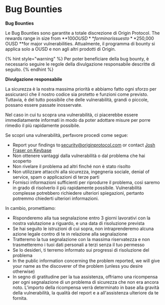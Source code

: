 # Bug Bounties

**Bug Bounties**

Le Bug Bounties sono garantite a totale discrezione di Origin Protocol. The rewards range in size from **$100 OUSD** for minor issues to **$250,000 OUSD **for major vulnerabilities. Attualmente, il programma di bounty si applica solo a OUSD e non agli altri prodotti di Origin.

{% hint style="warning" %}
Per poter beneficiare della bug bounty, è necessario seguire le regole della divulgazione responsabile descritte di seguito.
{% endhint %}

**Divulgazione responsabile**

La sicurezza è la nostra massima priorità e abbiamo fatto ogni sforzo per assicurarci che il nostro codice sia protetto e funzioni come previsto. Tuttavia, è del tutto possibile che delle vulnerabilità, grandi o piccole, possano essere passate inosservate.

Nel caso in cui tu scopra una vulnerabilità, ci piacerebbe essere immediatamente informati in modo da poter adottare misure per porre rimedio il più rapidamente possibile.

Se scopri una vulnerabilità, perfavore procedi come segue:

* Report your findings to [security@originprotocol.com](mailto:security@originprotocol.com) or contact [Josh Fraser on Keybase](https://keybase.io/joshfraser)
* Non ottenere vantaggi dalla vulnerabilità o dal problema che hai scoperto
* Non rivelare il problema ad altri finché non è stato risolto
* Non utilizzare attacchi alla sicurezza, ingegneria sociale, denial of service, spam o applicazioni di terze parti
* Fornisci informazioni sufficienti per riprodurre il problema, così saremo in grado di risolverlo il più rapidamente possibile. Vulnerabilità complesse potrebbero richiedere ulteriori spiegazioni, pertanto potremmo chiederti ulteriori informazioni.

In cambio, promettiamo:

* Risponderemo alla tua segnalazione entro 3 giorni lavorativi con la nostra valutazione a riguardo, e una data di risoluzione prevista
* Se hai seguito le istruzioni di cui sopra, non intraprenderemo alcuna azione legale contro di te in relazione alla segnalazione
* Tratteremo la tua segnalazione con la massima riservatezza e non trasmetteremo i tuoi dati personali a terzi senza il tuo permesso
* Se lo desideri, ti terremo informato sui progressi di risoluzione del problema
* In the public information concerning the problem reported, we will give your name as the discoverer of the problem (unless you desire otherwise)
* In segno di gratitudine per la tua assistenza, offriamo una ricompensa per ogni segnalazione di un problema di sicurezza che non era ancora noto. L'importo della ricompensa verrà determinato in base alla gravità della vulnerabilità, la qualità del report e a all'assistenza ulteriore da te fornita.  
